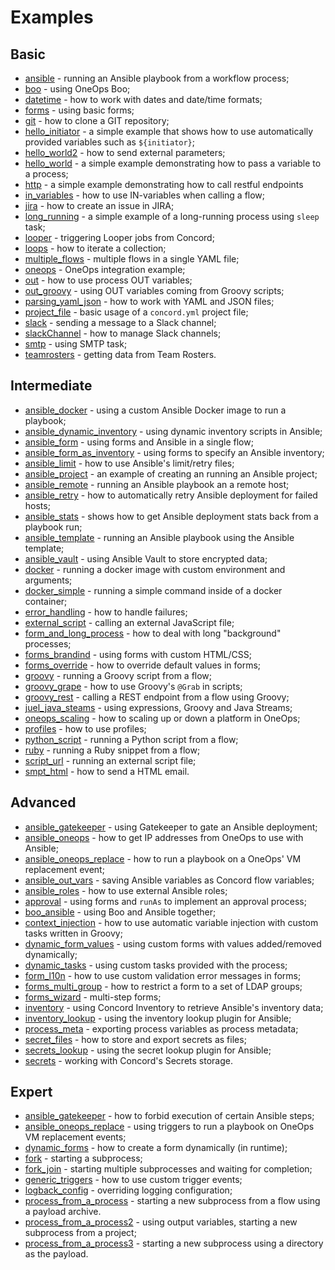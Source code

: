 # Examples

## Basic

* [ansible](ansible) - running an Ansible playbook from a workflow process;
* [boo](boo) - using OneOps Boo;
* [datetime](datetime) - how to work with dates and date/time formats;
* [forms](forms) - using basic forms;
* [git](git) - how to clone a GIT repository;
* [hello_initiator](hello_initiator) - a simple example that shows how to use automatically provided variables such as `${initiator}`;
* [hello_world2](hello_world2) - how to send external parameters;
* [hello_world](hello_world) - a simple example demonstrating how to pass a variable to a process;
* [http](http) - a simple example demonstrating how to call restful endpoints
* [in_variables](in_variables) - how to use IN-variables when calling a flow;
* [jira](jira) - how to create an issue in JIRA;
* [long_running](long_running) - a simple example of a long-running process using `sleep` task;
* [looper](looper) - triggering Looper jobs from Concord;
* [loops](loops) - how to iterate a collection;
* [multiple_flows](multiple_flows) - multiple flows in a single YAML file;
* [oneops](oneops) - OneOps integration example;
* [out](out) - how to use process OUT variables;
* [out_groovy](out_groovy) - using OUT variables coming from Groovy scripts;
* [parsing_yaml_json](parsing_yaml_json) - how to work with YAML and JSON files;
* [project_file](project_file) - basic usage of a `concord.yml` project file;
* [slack](slack) - sending a message to a Slack channel;
* [slackChannel](slackChannel) - how to manage Slack channels;
* [smtp](smtp) - using SMTP task;
* [teamrosters](teamrosters) - getting data from Team Rosters.

## Intermediate

* [ansible_docker](ansible_docker) - using a custom Ansible Docker image to run a playbook;
* [ansible_dynamic_inventory](ansible_dynamic_inventory) - using dynamic inventory scripts in Ansible;
* [ansible_form](ansible_form) - using forms and Ansible in a single flow;
* [ansible_form_as_inventory](ansible_form_as_inventory) - using forms to specify an Ansible inventory;
* [ansible_limit](ansible_limit) - how to use Ansible's limit/retry files;
* [ansible_project](ansible_project) - an example of creating an running an Ansible project;
* [ansible_remote](ansible_remote) - running an Ansible playbook an a remote host;
* [ansible_retry](ansible_retry) - how to automatically retry Ansible deployment for failed hosts;
* [ansible_stats](ansible_stats) - shows how to get Ansible deployment stats back from a playbook run;
* [ansible_template](ansible_template) - running an Ansible playbook using the Ansible template;
* [ansible_vault](ansible_vault) - using Ansible Vault to store encrypted data;
* [docker](docker) - running a docker image with custom environment and arguments;
* [docker_simple](docker_simple) - running a simple command inside of a docker container;
* [error_handling](error_handling) - how to handle failures;
* [external_script](external_script) - calling an external JavaScript file;
* [form_and_long_process](form_and_long_process) - how to deal with long "background" processes;
* [forms_brandind](forms_branding) - using forms with custom HTML/CSS;
* [forms_override](forms_override) - how to override default values in forms;
* [groovy](groovy) - running a Groovy script from a flow;
* [groovy_grape](groovy_grape) - how to use Groovy's `@Grab` in scripts;
* [groovy_rest](groovy_rest) - calling a REST endpoint from a flow using Groovy;
* [juel_java_steams](juel_java_steams) - using expressions, Groovy and Java Streams;
* [oneops_scaling](oneops_scaling) - how to scaling up or down a platform in OneOps;
* [profiles](profiles) - how to use profiles;
* [python_script](python_script) - running a Python script from a flow;
* [ruby](ruby) - running a Ruby snippet from a flow;
* [script_url](script_url) - running an external script file;
* [smpt_html](smtp_html) - how to send a HTML email.


## Advanced

* [ansible_gatekeeper](ansible_gatekeeper) - using Gatekeeper to gate an Ansible deployment;
* [ansible_oneops](ansible_oneops) - how to get IP addresses from OneOps to use with Ansible;
* [ansible_oneops_replace](ansible_oneops_replace) - how to run a playbook on a OneOps' VM replacement event;
* [ansible_out_vars](ansible_out_vars) - saving Ansible variables as Concord flow variables;
* [ansible_roles](#ansible_roles) - how to use external Ansible roles;
* [approval](approval) - using forms and `runAs` to implement an approval process;
* [boo_ansible](boo_ansible) - using Boo and Ansible together;
* [context_injection](context_injection) - how to use automatic variable injection with custom tasks written in Groovy;
* [dynamic_form_values](dynamic_form_values) - using custom forms with values added/removed dynamically;
* [dynamic_tasks](dynamic_tasks) - using custom tasks provided with the process;
* [form_l10n](form_l10n) - how to use custom validation error messages in forms;
* [forms_multi_group](forms_multi_group) - how to restrict a form to a set of LDAP groups;
* [forms_wizard](forms_wizard) - multi-step forms;
* [inventory](inventory) - using Concord Inventory to retrieve Ansible's inventory data;
* [inventory_lookup](inventory_lookup) - using the inventory lookup plugin for Ansible;
* [process_meta](process_meta) - exporting process variables as process metadata;
* [secret_files](secret_files) - how to store and export secrets as files;
* [secrets_lookup](secret_lookup) - using the secret lookup plugin for Ansible;
* [secrets](secrets) - working with Concord's Secrets storage.

## Expert

* [ansible_gatekeeper](ansible_gatekeeper) - how to forbid execution of certain Ansible steps;
* [ansible_oneops_replace](ansible_oneops_replace) - using triggers to run a playbook on OneOps VM replacement events;
* [dynamic_forms](dynamic_forms) - how to create a form dynamically (in runtime);
* [fork](fork) - starting a subprocess;
* [fork_join](fork_join) - starting multiple subprocesses and waiting for completion;
* [generic_triggers](generic_triggers) - how to use custom trigger events;
* [logback_config](logback_config) - overriding logging configuration;
* [process_from_a_process](process_from_a_process) - starting a new subprocess from a flow using a payload archive.
* [process_from_a_process2](process_from_a_process2) - using output variables, starting a new subprocess from a project;
* [process_from_a_process3](process_from_a_process3) - starting a new subprocess using a directory as the payload.
